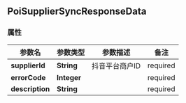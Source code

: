 <a name="PoiSupplierSyncResponseData"></a>
## PoiSupplierSyncResponseData
### 属性
参数名 | 参数类型 | 参数描述 | 备注
------------ | ------------- | ------------- | -------------
**supplierId** | **String** | 抖音平台商户ID |  required 
**errorCode** | **Integer** |  |  required 
**description** | **String** |  |  required 




